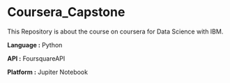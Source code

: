 # Coursera_Capstone
This Repository is about the course on coursera for Data Science with IBM.

**Language :** Python

**API      :** FoursquareAPI

**Platform :** Jupiter Notebook
